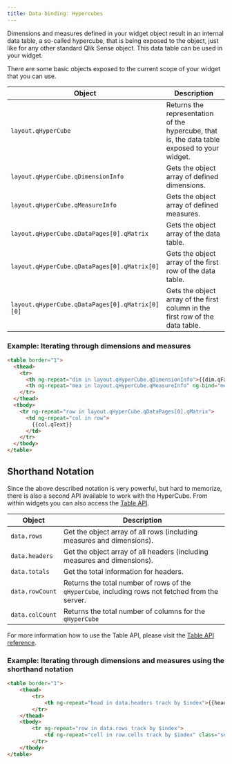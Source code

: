 ```yaml
---
title: Data binding: Hypercubes
---
```


Dimensions and measures defined in your widget object result in an internal data table, a so-called hypercube, that is being exposed to the object, just like for any other standard Qlik Sense object. This data table can be used in your widget.

There are some basic objects exposed to the current scope of your widget that you can use.

Object                                          | Description
------------------------------------------------| ------------------------------
`layout.qHyperCube`                             | Returns the representation of the hypercube, that is, the data table exposed to your widget.
`layout.qHyperCube.qDimensionInfo`              | Gets the object array of defined dimensions.
`layout.qHyperCube.qMeasureInfo`                | Gets the object array of defined measures.
`layout.qHyperCube.qDataPages[0].qMatrix`       | Gets the object array of the data table.
`layout.qHyperCube.qDataPages[0].qMatrix[0]`    | Gets the object array of the first row of the data table.
`layout.qHyperCube.qDataPages[0].qMatrix[0][0]` | Gets the object array of the first column in the first row of the data table.

### Example: Iterating through dimensions and measures

```html
<table border="1">
  <thead>
    <tr>
      <th ng-repeat="dim in layout.qHyperCube.qDimensionInfo">{{dim.qFallbackTitle}}</td>
      <th ng-repeat="mea in layout.qHyperCube.qMeasureInfo" ng-bind="mea.qFallbackTitle"></td>
    </tr>
  </thead>
  <tbody>
    <tr ng-repeat="row in layout.qHyperCube.qDataPages[0].qMatrix">
      <td ng-repeat="col in row">
        {{col.qText}}
      </td>
    </tr>
  </tbody>
</table>
```


## Shorthand Notation
Since the above described notation is very powerful, but hard to memorize, there is also a second API available to work with the HyperCube. From within widgets you can also access the [Table API](http://help.qlik.com/en-US/sense-developer/2.2/Subsystems/APIs/Content/TableAPI/qlik-table-interface.htm).

Object                                	| Description
--------------------------------------	| -------------------------------------------------
`data.rows`									| Get the object array of all rows (including measures and dimensions).
`data.headers`								| Get the object array of all headers (including measures and dimensions).
`data.totals`									| Get the total information for headers.
`data.rowCount`								| Returns the total number of rows of the `qHyperCube`, including rows not fetched from the server.
`data.colCount`								| Returns the total number of columns for the `qHyperCube`	      

For more information how to use the Table API, please visit the [Table API reference](http://help.qlik.com/en-US/sense-developer/2.2/Subsystems/APIs/Content/TableAPI/QHeader.htm).

### Example: Iterating through dimensions and measures using the shorthand notation

```html
<table border="1">
	<thead>
		<tr>
			<th ng-repeat="head in data.headers track by $index">{{head.qFallbackTitle}}</th>
		</tr>
	</thead>
	<tbody>
		<tr ng-repeat="row in data.rows track by $index">
			<td ng-repeat="cell in row.cells track by $index" class="selectable"> {{cell.qText}} </td>
		</tr>
	</tbody>
</table>
```
